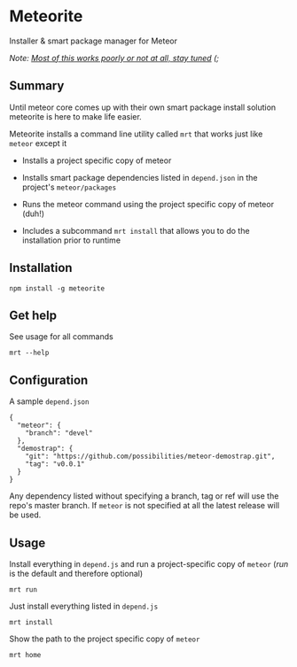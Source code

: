 # Meteorite

Installer & smart package manager for Meteor

*Note: [Most of this works poorly or not at all, stay tuned](http://tom.preston-werner.com/2010/08/23/readme-driven-development.html) (;*

## Summary

Until meteor core comes up with their own smart package install solution meteorite is here to make life easier.

Meteorite installs a command line utility called `mrt` that works just like `meteor` except it

  * Installs a project specific copy of meteor

  * Installs smart package dependencies listed in `depend.json` in the project's `meteor/packages`

  * Runs the meteor command using the project specific copy of meteor (duh!)

  * Includes a subcommand `mrt install` that allows you to do the installation prior to runtime

## Installation

    npm install -g meteorite

## Get help

See usage for all commands

    mrt --help

## Configuration

A sample `depend.json`

    {
      "meteor": {
        "branch": "devel"
      },
      "demostrap": {
        "git": "https://github.com/possibilities/meteor-demostrap.git",
        "tag": "v0.0.1"
      }
    }

Any dependency listed without specifying a branch, tag or ref will use the repo's master branch. If `meteor` is not specified at all the latest release will be used.

## Usage

Install everything in `depend.js` and run a project-specific copy of `meteor` (*run* is the default and therefore optional)

    mrt run
    
Just install everything listed in `depend.js`

    mrt install

Show the path to the project specific copy of `meteor`

    mrt home
